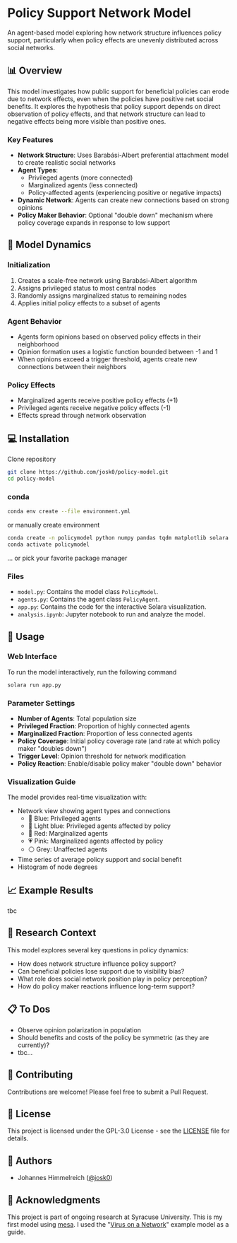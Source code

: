 # Policy Support Network Model

An agent-based model exploring how network structure influences policy support, particularly when policy effects are unevenly distributed across social networks.

## 📊 Overview

This model investigates how public support for beneficial policies can erode due to network effects, even when the policies have positive net social benefits. It explores the hypothesis that policy support depends on direct observation of policy effects, and that network structure can lead to negative effects being more visible than positive ones.

### Key Features

- **Network Structure**: Uses Barabási-Albert preferential attachment model to create realistic social networks
- **Agent Types**: 
  - Privileged agents (more connected)
  - Marginalized agents (less connected)
  - Policy-affected agents (experiencing positive or negative impacts)
- **Dynamic Network**: Agents can create new connections based on strong opinions
- **Policy Maker Behavior**: Optional "double down" mechanism where policy coverage expands in response to low support

## 🎯 Model Dynamics

### Initialization
1. Creates a scale-free network using Barabási-Albert algorithm
2. Assigns privileged status to most central nodes
3. Randomly assigns marginalized status to remaining nodes
4. Applies initial policy effects to a subset of agents

### Agent Behavior
- Agents form opinions based on observed policy effects in their neighborhood
- Opinion formation uses a logistic function bounded between -1 and 1
- When opinions exceed a trigger threshold, agents create new connections between their neighbors

### Policy Effects
- Marginalized agents receive positive policy effects (+1)
- Privileged agents receive negative policy effects (-1)
- Effects spread through network observation

## 💻 Installation
Clone repository
```bash
git clone https://github.com/josk0/policy-model.git
cd policy-model
```

### conda
``` bash
conda env create --file environment.yml
```
or manually create environment
```bash
conda create -n policymodel python numpy pandas tqdm matplotlib solara pytest scipy ipython networkx mesa
conda activate policymodel
```

... or pick your favorite package manager

### Files

* ``model.py``: Contains the model class `PolicyModel`.
* ``agents.py``: Contains the agent class `PolicyAgent`.
* ``app.py``: Contains the code for the interactive Solara visualization.
* ``analysis.ipynb``: Jupyter notebook to run and analyze the model.

## 🚀 Usage

### Web Interface
To run the model interactively, run the following command

```bash
solara run app.py
```

### Parameter Settings

- **Number of Agents**: Total population size
- **Privileged Fraction**: Proportion of highly connected agents
- **Marginalized Fraction**: Proportion of less connected agents
- **Policy Coverage**: Initial policy coverage rate (and rate at which policy maker "doubles down")
- **Trigger Level**: Opinion threshold for network modification
- **Policy Reaction**: Enable/disable policy maker "double down" behavior

### Visualization Guide

The model provides real-time visualization with:
- Network view showing agent types and connections
  - 🔵 Blue: Privileged agents
  - 🔆 Light blue: Privileged agents affected by policy
  - 🔴 Red: Marginalized agents
  - 💗 Pink: Marginalized agents affected by policy
  - ⚪ Grey: Unaffected agents
- Time series of average policy support and social benefit
- Histogram of node degrees

## 📈 Example Results

tbc

## 🔬 Research Context

This model explores several key questions in policy dynamics:
- How does network structure influence policy support?
- Can beneficial policies lose support due to visibility bias?
- What role does social network position play in policy perception?
- How do policy maker reactions influence long-term support?

## 📋 To Dos
- Observe opinion polarization in population
- Should benefits and costs of the policy be symmetric (as they are currently)?
- tbc...

## 🤝 Contributing

Contributions are welcome! Please feel free to submit a Pull Request.

## 📝 License

This project is licensed under the GPL-3.0 License - see the [LICENSE](LICENSE) file for details.

## 👥 Authors

- Johannes Himmelreich ([@josk0](https://github.com/josk0))

## 🙏 Acknowledgments

This project is part of ongoing research at Syracuse University. This is my first model using [mesa](https://github.com/projectmesa/mesa). I used the "[Virus on a Network](https://github.com/projectmesa/mesa/tree/main/mesa/examples/basic/virus_on_network)" example model as a guide.
